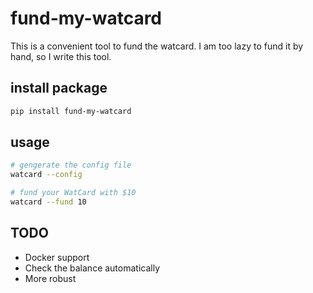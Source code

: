 # fund-my-watcard

This is a convenient tool to fund the watcard. I am too lazy to fund it by hand, so I write this tool.

## install package

```bash
pip install fund-my-watcard
```

## usage

```bash
# gengerate the config file
watcard --config

# fund your WatCard with $10
watcard --fund 10
```

## TODO

- Docker support
- Check the balance automatically
- More robust
